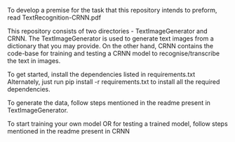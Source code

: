 To develop a premise for the task that this repository intends to preform, read TextRecognition-CRNN.pdf

This repository consists of two directories - TextImageGenerator and CRNN. The TextImageGenerator is 
used to generate text images from a dictionary that you may provide. On the other hand, CRNN contains the code-base for training and testing a CRNN model to recognise/transcribe the text in images. 

To get started, install the dependencies listed in requirements.txt
Alternately, just run pip install -r requirements.txt to install all the required dependencies.

To generate the data, follow steps mentioned in the readme present in TextImageGenerator.

To start training your own model OR for testing a trained model, follow steps mentioned in the readme present in CRNN